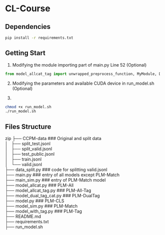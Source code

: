 # CL-Course

## Dependencies

```bash
pip install -r requirements.txt
```

## Getting Start

1. Modifying the module importing part of main.py Line 52 (Optional)
```python
from model_allcat_tag import unwrapped_preprocess_function, MyModule, DataCollatorForMultipleChoice, MyTokenizer, MyOptimizer
```

2. Modifying the parameters and available CUDA device in run_model.sh (Optional)

3. 
```bash
chmod +x run_model.sh
./run_model.sh
```

## Files Structure

zip
├── CCPM-data ### Original and split data  
│   ├── split_test.jsonl  
│   ├── split_valid.jsonl  
│   ├── test_public.jsonl  
│   ├── train.jsonl  
│   └── valid.jsonl  
├── data_split.py ### code for splitting valid.jsonl  
├── main.py ### entry of all models except PLM-Match  
├── main_sim.py ### entry of PLM-Match model  
├── model_allcat.py ### PLM-All  
├── model_allcat_tag.py ### PLM-All-Tag  
├── model_dual_tag_cat.py ### PLM-DualTag  
├── model.py ### PLM-CLS  
├── model_sim.py ### PLM-Match  
├── model_with_tag.py ### PLM-Tag  
├── README.md  
├── requirements.txt  
├── run_model.sh  
